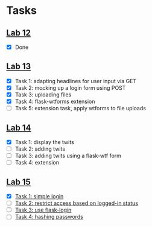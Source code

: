 # Tasks

## [Lab 12](http://gitlab.doc.gold.ac.uk/data-networks-web/lab-exercises/wikis/lab-12)

- [x] Done

## [Lab 13](http://gitlab.doc.gold.ac.uk/data-networks-web/lab-exercises/wikis/lab-13)

- [x] Task 1: adapting headlines for user input via GET
- [x] Task 2: mocking up a login form using POST
- [x] Task 3: uploading files
- [x] Task 4: flask-wtforms extension
- [ ] Task 5: extension task, apply wtforms to file uploads

## [Lab 14](https://github.com/danmcquillan/dnw-flask/wiki/lab-14)

- [x] Task 1: display the twits
- [ ] Task 2: adding twits
- [ ] Task 3: adding twits using a flask-wtf form
- [ ] Task 4: extension

## [Lab 15](http://gitlab.doc.gold.ac.uk/data-networks-web/lab-exercises/wikis/lab-15)

- [X] [Task 1: simple login](http://gitlab.doc.gold.ac.uk/data-networks-web/lab-exercises/wikis/lab-15#task-1-simple-login)
- [ ] [Task 2: restrict access based on logged-in status](http://gitlab.doc.gold.ac.uk/data-networks-web/lab-exercises/wikis/lab-15#task-2-restrict-access-based-on-logged-in-status)
- [ ] [Task 3: use flask-login](http://gitlab.doc.gold.ac.uk/data-networks-web/lab-exercises/wikis/lab-15#task-3-use-flask-login)
- [ ] [Task 4: hashing passwords](http://gitlab.doc.gold.ac.uk/data-networks-web/lab-exercises/wikis/lab-15#task-4-hashing-passwords)